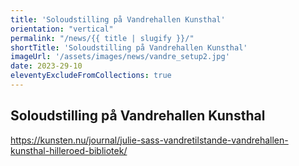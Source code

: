 ```yaml
---
title: 'Soloudstilling på Vandrehallen Kunsthal'
orientation: "vertical"
permalink: "/news/{{ title | slugify }}/"
shortTitle: 'Soloudstilling på Vandrehallen Kunsthal'
imageUrl: '/assets/images/news/vandre_setup2.jpg'
date: 2023-29-10
eleventyExcludeFromCollections: true
---
```



<h2>Soloudstilling på Vandrehallen Kunsthal</h2>
<p><a href="https://kunsten.nu/journal/julie-sass-vandretilstande-vandrehallen-kunsthal-hilleroed-bibliotek/" target="_blank">https://kunsten.nu/journal/julie-sass-vandretilstande-vandrehallen-kunsthal-hilleroed-bibliotek/</a></p>